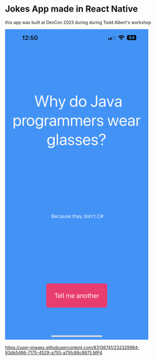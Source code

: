 # Jokes App made in React Native 

this app was built at DevCon 2023 during during Todd Albert's workshop

![screenshot](./assets/screen.PNG)



https://user-images.githubusercontent.com/83136741/232329984-93db5486-7175-4529-a755-a75fc86c8875.MP4

